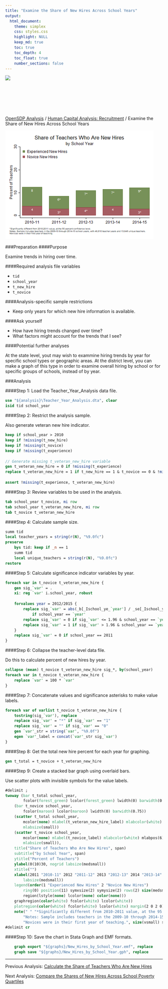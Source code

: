 ```yaml
---
title: "Examine the Share of New Hires Across School Years"
output: 
  html_document:
    theme: simplex
    css: styles.css
    highlight: NULL
    keep_md: true
    toc: true
    toc_depth: 4
    toc_float: true
    number_sections: false
---
```







<div class="navbar navbar-default navbar-fixed-top" id="logo">
<div class="container">
<img src="OpenSDP-Banner_crimson.jpg" style="display: block; margin: 0 auto; height: 115px;">
</div>
</div>

[OpenSDP Analysis](http://opensdp.github.io/analysis) / [Human Capital Analysis: Recruitment](Human_Capital_Analysis_Recruitment.html) / Examine the Share of New Hires Across School Years

![](Share_of_Teachers_Who_Are_New_Hires_by_School_Year.png)

###Preparation
####Purpose

Examine trends in hiring over time.

####Required analysis file variables

 - `tid`
 - `school_year`
 - `t_new_hire`
 - `t_novice`


####Analysis-specific sample restrictions

 - Keep only years for which new hire information is available.


####Ask yourself

 - How have hiring trends changed over time?
 - What factors might account for the trends that I see?


####Potential further analyses

At the state level, yout may wish to exammine hiring trends by year for specific school types or geographic areas. At the district level, you can make a graph of this type in order to examine overall hiring by school or for specific groups of schools, instead of by year.


###Analysis

####Step 1: Load the Teacher_Year_Analysis data file.


```stata
use "${analysis}\Teacher_Year_Analysis.dta", clear
isid tid school_year
```


####Step 2: Restrict the analysis sample.

Also generate veteran new hire indicator.


```stata
keep if school_year > 2010
keep if !missing(t_new_hire)
keep if !missing(t_novice)
keep if !missing(t_experience)
	
// Generate missing t_veteran_new_hire variable
gen t_veteran_new_hire = 0 if !missing(t_experience)
replace t_veteran_new_hire = 1 if t_new_hire == 1 & t_novice == 0 & !missing(t_experience)

assert !missing(t_experience, t_veteran_new_hire)
```


####Step 3: Review variables to be used in the analysis.


```stata
tab school_year t_novice, mi row
tab school_year t_veteran_new_hire, mi row
tab t_novice t_veteran_new_hire
```


####Step 4: Calculate sample size.


```stata
summ tid
local teacher_years = string(r(N), "%9.0fc")
preserve 
	bys tid: keep if _n == 1
	summ tid
	local unique_teachers = string(r(N), "%9.0fc")
restore
```


####Step 5: Calculate significance indicator variables by year.


```stata
foreach var in t_novice t_veteran_new_hire {
	gen sig_`var' = .
	xi: reg `var' i.school_year, robust

	forvalues year = 2012/2015 {
		replace sig_`var' = abs(_b[_Ischool_ye_`year'] / _se[_Ischool_ye_`year']) ///
			if school_year == `year'
		replace sig_`var' = 0 if sig_`var' <= 1.96 & school_year == `year'
		replace sig_`var' = 1 if sig_`var' > 1.96 & school_year == `year'
	}
	replace sig_`var' = 0 if school_year == 2011
}
```


####Step 6: Collapse the teacher-level data file.

Do this to calculate percent of new hires by year.


```stata
collapse (mean) t_novice t_veteran_new_hire sig_*, by(school_year)
foreach var in t_novice t_veteran_new_hire {
	replace `var' = 100 * `var'
}
```


####Step 7: Concatenate values and significance asterisks to make value labels.


```stata
foreach var of varlist t_novice t_veteran_new_hire {
	tostring(sig_`var'), replace
	replace sig_`var' = "*" if sig_`var' == "1"
	replace sig_`var' = "" if sig_`var' == "0"
	gen `var'_str = string(`var', "%9.0f")
	egen `var'_label = concat(`var'_str sig_`var')
}
```


####Step 8: Get the total new hire percent for each year for graphing.


```stata
gen t_total = t_novice + t_veteran_new_hire
```


####Step 9: Create a stacked bar graph using overlaid bars.

Use scatter plots with invisible symbols for the value labels.


```stata
#delimit ;
twoway (bar t_total school_year, 
		fcolor(forest_green) lcolor(forest_green) lwidth(0) barwidth(0.75))
	(bar t_novice school_year, 
		fcolor(maroon) lcolor(maroon) lwidth(0) barwidth(0.75)) 
	(scatter t_total school_year, 
		mcolor(none) mlabel(t_veteran_new_hire_label) mlabcolor(white) mlabpos(6)  
		mlabsize(small)) 
	(scatter t_novice school_year, 
		mcolor(none) mlabel(t_novice_label) mlabcolor(white) mlabpos(6)  
		mlabsize(small)), 
	title("Share of Teachers Who Are New Hires", span) 
	subtitle("by School Year", span) 
	ytitle("Percent of Teachers") 
	ylabel(0(10)30, nogrid labsize(medsmall)) 
	xtitle("") 
	xlabel(2011 "2010-11" 2012 "2011-12" 2013 "2012-13" 2014 "2013-14" 2015 "2014-15", 
		labsize(medsmall)) 
	legend(order(1 "Experienced New Hires" 2 "Novice New Hires")
		ring(0) position(11) symxsize(2) symysize(2) rows(2) size(medsmall) 
		region(lstyle(none) lcolor(none) color(none))) 
	graphregion(color(white) fcolor(white) lcolor(white)) 
	plotregion(color(white) fcolor(white) lcolor(white) margin(2 0 2 0))
	note(" " "*Significantly different from 2010-2011 value, at the 95 percent confidence level."
		"Notes: Sample includes teachers in the 2009-10 through 2014-15 school years, with `teacher_years' teacher years and `unique_teachers' unique teachers." 
		"Novices were in their first year of teaching.", size(vsmall) span);
#delimit cr
```


####Step 10: Save the chart in Stata Graph and EMF formats.


```stata
	graph export "${graphs}/New_Hires_by_School_Year.emf", replace 
	graph save "${graphs}/New_Hires_by_School_Year.gph", replace 
```



---

Previous Analysis: [Calculate the Share of Teachers Who Are New Hires](Share_of_Teachers_Who_Are_New_Hires.html)

Next Analysis: [Compare the Shares of New Hires Across School Poverty Quartiles](Share_of_Teachers_Who_Are_New_Hires_by_School_Poverty_Level.html)
